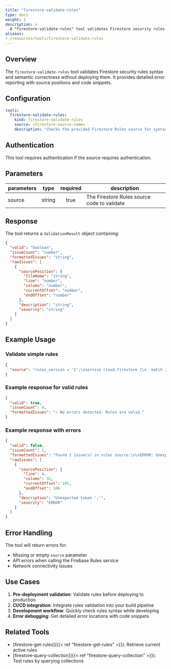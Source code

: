 ```yaml
---
title: "firestore-validate-rules"
type: docs
weight: 1
description: > 
  A "firestore-validate-rules" tool validates Firestore security rules syntax and semantic correctness without deploying them. It provides detailed error reporting with source positions and code snippets.
aliases:
- /resources/tools/firestore-validate-rules
---
```


## Overview

The `firestore-validate-rules` tool validates Firestore security rules syntax
and semantic correctness without deploying them. It provides detailed error
reporting with source positions and code snippets.

## Configuration

```yaml
tools:
  firestore-validate-rules:
    kind: firestore-validate-rules
    source: <firestore-source-name>
    description: "Checks the provided Firestore Rules source for syntax and validation errors"
```

## Authentication

This tool requires authentication if the source requires authentication.

## Parameters

| **parameters**  |   **type**   | **required** | **description**                              |
|-----------------|:------------:|:------------:|----------------------------------------------|
| source          |    string    |     true     | The Firestore Rules source code to validate  |

## Response

The tool returns a `ValidationResult` object containing:

```json
{
  "valid": "boolean",      
  "issueCount": "number",
  "formattedIssues": "string",
  "rawIssues": [
    {
      "sourcePosition": {
        "fileName": "string",
        "line": "number",
        "column": "number",
        "currentOffset": "number",
        "endOffset": "number"
      },
      "description": "string",
      "severity": "string"
    }
  ]
}
```

## Example Usage

### Validate simple rules

```json
{
  "source": "rules_version = '2';\nservice cloud.firestore {\n  match /databases/{database}/documents {\n    match /{document=**} {\n      allow read, write: if true;\n    }\n  }\n}"
}
```

### Example response for valid rules

```json
{
  "valid": true,
  "issueCount": 0,
  "formattedIssues": "✓ No errors detected. Rules are valid."
}
```

### Example response with errors

```json
{
  "valid": false,
  "issueCount": 1,
  "formattedIssues": "Found 1 issue(s) in rules source:\n\nERROR: Unexpected token ';' [Ln 4, Col 32]\n```\n      allow read, write: if true;;\n                               ^\n```",
  "rawIssues": [
    {
      "sourcePosition": {
        "line": 4,
        "column": 32,
        "currentOffset": 105,
        "endOffset": 106
      },
      "description": "Unexpected token ';'",
      "severity": "ERROR"
    }
  ]
}
```

## Error Handling

The tool will return errors for:

- Missing or empty `source` parameter
- API errors when calling the Firebase Rules service
- Network connectivity issues

## Use Cases

1. **Pre-deployment validation**: Validate rules before deploying to production
2. **CI/CD integration**: Integrate rules validation into your build pipeline
3. **Development workflow**: Quickly check rules syntax while developing
4. **Error debugging**: Get detailed error locations with code snippets

## Related Tools

- [firestore-get-rules]({{< ref "firestore-get-rules" >}}): Retrieve current
  active rules
- [firestore-query-collection]({{< ref "firestore-query-collection" >}}): Test
  rules by querying collections
